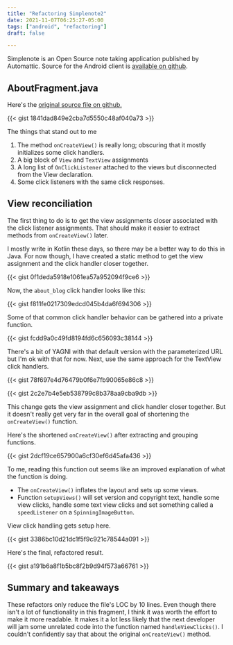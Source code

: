 ```yaml
---
title: "Refactoring Simplenote2"
date: 2021-11-07T06:25:27-05:00
tags: ["android", "refactoring"]
draft: false

---
```


Simplenote is an Open Source note taking application published by Automattic. Source for the Android client is [available on github](https://github.com/Automattic/simplenote-android).

## AboutFragment.java

Here's the [original source file on github.](https://github.com/Automattic/simplenote-android/blob/25c4eccdd4f153ad6a5dda7b4bb7d8de427f337b/Simplenote/src/main/java/com/automattic/simplenote/AboutFragment.java)

{{< gist 1841dad849e2cba7d5550c48af040a73 >}}

The things that stand out to me
1. The method `onCreateView()` is really long; obscuring that it mostly initializes some click handlers.
2. A big block of `View` and `TextView` assignments
3. A long list of `OnClickListener` attached to the views but disconnected from the View declaration.
4. Some click listeners with the same click responses.

## View reconciliation

The first thing to do is to get the view assignments closer associated with the click listener assignments. That should make it easier to extract methods from `onCreateView()` later.

I mostly write in Kotlin these days, so there may be a better way to do this in Java. For now though, I have created a static method to get the view assignment and the click handler closer together.

{{< gist 0f1deda5918e1061ea57a952094f9ce6 >}}

Now, the `about_blog` click handler looks like this:

{{< gist f811fe0217309edcd045b4da6f694306 >}}

Some of that common click handler behavior can be gathered into a private function.

{{< gist fcdd9a0c49fd8194fd6c656093c38144 >}}

There's a bit of YAGNI with that default version with the parameterized URL but I'm ok with that for now. Next, use the same approach for the TextView click handlers.

{{< gist 78f697e4d76479b0f6e7fb90065e86c8 >}}

{{< gist 2c2e7b4e5eb538799c8b378aa9cba9db >}}

This change gets the view assignment and click handler closer together. But it doesn't really get very far in the overall goal of shortening the `onCreateView()` function.

Here's the shortened `onCreateView()` after extracting and grouping functions.

{{< gist 2dcf19ce657900a6cf30ef6d45afa436 >}}

To me, reading this function out seems like an improved explanation of what the function is doing.

- The `onCreateView()` inflates the layout and sets up some views.
- Function `setupViews()` will set version and copyright text, handle some view clicks, handle some text view clicks and set something called a `speedListener` on a `SpinningImageButton`.

View click handling gets setup here.

{{< gist 3386bc10d21dc1f5f9c921c78544a091 >}}

Here's the final, refactored result.

{{< gist a191b6a8f1b5bc8f2b9d94f573a66761 >}}

## Summary and takeaways

These refactors only reduce the file's LOC by 10 lines. Even though there isn't a lot of functionality in this fragment, I think it was worth the effort to make it more readable. It makes it a lot less likely that the next developer will jam some unrelated code into the function named `handleViewClicks()`. I couldn't confidently say that about the original `onCreateView()` method.

